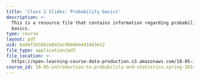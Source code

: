 ```yaml
---
title: 'Class 2 Slides: Probability basics'
description: >-
  This is a resource file that contains information regarding probability
  basics.
type: course
layout: pdf
uid: 6a94f2b5862a842ac9b0d64441d43e12
file_type: application/pdf
file_location: >-
  https://open-learning-course-data-production.s3.amazonaws.com/18-05-introduction-to-probability-and-statistics-spring-2014/6a94f2b5862a842ac9b0d64441d43e12_MIT18_05S14_class2slides.pdf
course_id: 18-05-introduction-to-probability-and-statistics-spring-2014
---
```

